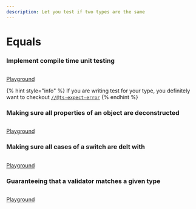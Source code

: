 ```yaml
---
description: Let you test if two types are the same
---
```


# Equals

### Implement compile time unit testing

<figure><img src="https://user-images.githubusercontent.com/6702424/182005615-5d967945-0758-4457-8068-748bc01f9008.png" alt=""><figcaption></figcaption></figure>

[Playground](https://stackblitz.com/edit/typescript-rfpzav?file=index.ts\&view=editor)

{% hint style="info" %}
If you are writing test for your type, you definitely want to checkout [`//@ts-expect-error`](https://www.typescriptlang.org/docs/handbook/release-notes/typescript-3-9.html#-ts-expect-error-comments)
{% endhint %}

### Making sure all properties of an object are deconstructed

<figure><img src="https://github.com/garronej/tsafe/releases/download/v0.0.1/dont_forget_props.gif" alt=""><figcaption></figcaption></figure>

[Playground](https://stackblitz.com/edit/typescript-rryd73?file=index.ts\&view=editor)

### Making sure all cases of a switch are delt with

<figure><img src="https://github.com/garronej/tsafe/releases/download/v0.0.1/tsafe_switch.gif" alt=""><figcaption></figcaption></figure>

[Playground](https://stackblitz.com/edit/typescript-ryj2ba?file=index.ts\&view=editor)

### Guaranteeing that a validator matches a given type

<figure><img src="https://github.com/garronej/tsafe/releases/download/v0.0.1/tsafe_zod.gif" alt=""><figcaption></figcaption></figure>

[Playground](https://github.com/garronej/tsafe/releases/download/v0.0.1/tsafe\_zod.gif)
